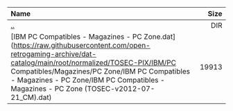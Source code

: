 |Name|Size|
|:---|---:|
|[..](../index.html)|DIR|
|[IBM PC Compatibles - Magazines - PC Zone.dat](https://raw.githubusercontent.com/open-retrogaming-archive/dat-catalog/main/root/normalized/TOSEC-PIX/IBM/PC Compatibles/Magazines/PC Zone/IBM PC Compatibles - Magazines - PC Zone/IBM PC Compatibles - Magazines - PC Zone (TOSEC-v2012-07-21_CM).dat)|19913|
